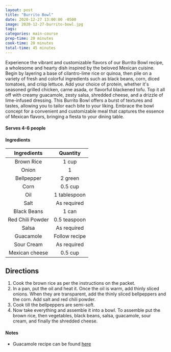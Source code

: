 ```yaml
---
layout: post
title: "Burrito Bowl"
date: 2020-12-27 13:00:00 -0500
image: 2020-12-27-burrito-bowl.jpg
tags: 
categories: main-course
prep-time: 20 minutes
cook-time: 20 minutes
total-time: 45 minutes
---
```


Experience the vibrant and customizable flavors of our Burrito Bowl recipe, a wholesome and hearty dish inspired by the beloved Mexican cuisine. Begin by layering a base of cilantro-lime rice or quinoa, then pile on a variety of fresh and colorful ingredients such as black beans, corn, diced tomatoes, and crisp lettuce. Add your choice of protein, whether it's seasoned grilled chicken, carne asada, or flavorful blackened tofu. Top it all off with creamy guacamole, zesty salsa, shredded cheese, and a drizzle of lime-infused dressing. This Burrito Bowl offers a burst of textures and tastes, allowing you to tailor each bite to your liking. Embrace the bowl concept for a convenient and customizable meal that captures the essence of Mexican flavors, bringing a fiesta to your dining table.

#### Serves 4-6 people

#### Ingredients

|    Ingredients   |    Quantity   |
|:----------------:|:-------------:|
|    Brown Rice    |     1 cup     |
|       Onion      |       1       |
|    Bellpepper    |    2 green    |
|       Corn       |    0.5 cup    |
|        Oil       |  1 tablespoon |
|       Salt       |  As required  |
|    Black Beans   |     1 can     |
| Red Chili Powder |  0.5 teaspoon |
|       Salsa      |  As required  |
|     Guacamole    | Follow recipe |
|    Sour Cream    |  As required  |
|  Mexican cheese  |    0.5 cup    |

## Directions

1. Cook the brown rice as per the instructions on the packet.
2. In a pan, put the oil and heat it. Once the oil is warm, add thinly sliced onions. When they are transparent, add the thinly sliced bellpeppers and the corn. Add salt and red chili powder.
3. Cook till the bellpeppers are semi-soft.
4. Now take everything and assemble it into a bowl. To assemble put the brown rice, then vegetables, black beans, salsa, guacamole, sour cream, and finally the shredded cheese.

#### Notes

* Guacamole recipe can be found [here](https://jainrecipes.github.io/2020/05/20/guacamole/)